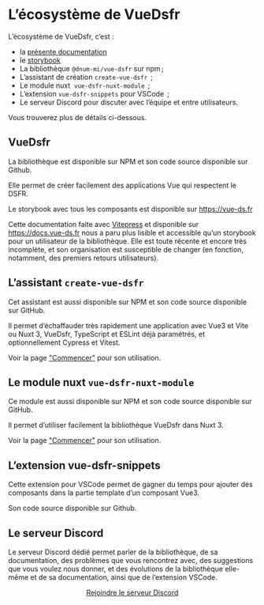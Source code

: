 # L’écosystème de VueDsfr

L’écosystème de VueDsfr, c’est :

- la [présente documentation](https://vue-ds.fr)
- le [storybook](https://stories.vue-ds.fr)
- La bibliothèque <VIconLink internal href="#vuedsfr" icon="ri-arrow-down-line">`@dnum-mi/vue-dsfr`</VIconLink> sur npm ;
- L’assistant de création <VIconLink internal href="#l-assistant-create-vue-dsfr" icon="ri-arrow-down-line">`create-vue-dsfr` </VIconLink> ;
- Le module nuxt <VIcon name="si-nuxtdotjs" /> <VIconLink internal href="#le-module-nuxt-vue-dsfr-nuxt-module" icon="ri-arrow-down-line">`vue-dsfr-nuxt-module` </VIconLink> ;
- L’extension <VIconLink internal href="#l-extension-vue-dsfr-snippets" icon="ri-arrow-down-line">`vue-dsfr-snippets` pour VSCode </VIconLink> ;
- Le <VIconLink internal href="#le-serveur-discord" icon="ri-arrow-down-line">serveur Discord</VIconLink> pour discuter avec l’équipe et entre utilisateurs.

Vous trouverez plus de détails ci-dessous.

## VueDsfr

La bibliothèque est disponible sur <VIconLink href="https://www.npmjs.com/package/@gouvminint/vue-dsfr" icon="si-npm">NPM</VIconLink>
et son code source disponible sur <VIconLink href="https://github.com/dnum-mi/vue-dsfr" icon="si-github">Github</VIconLink>.

Elle permet de créer facilement des applications Vue qui respectent le DSFR.

Le storybook avec tous les composants est disponible sur <https://vue-ds.fr>

Cette documentation faite avec [Vitepress](https://vitepress.dev/) et disponible sur <https://docs.vue-ds.fr> nous a paru plus lisible et accessible qu’un storybook pour un utilisateur de la bibliothèque. Elle est toute récente et encore très incomplète, et son organisation est susceptible de changer (en fonction, notamment, des premiers retours utilisateurs).

## L’assistant `create-vue-dsfr`

Cet assistant est aussi disponible sur <VIconLink href="https://www.npmjs.com/package/create-vue-dsfr" icon="si-npm">NPM</VIconLink>
et son code source disponible sur <VIconLink href="https://github.com/laruiss/create-vue-dsfr" icon="si-github">GitHub</VIconLink>.

Il permet d’échaffauder très rapidement une application avec Vue3 et Vite ou Nuxt 3, VueDsfr, TypeScript et ESLint déjà paramétrés, et optionnellement Cypress et Vitest.

Voir la page ["Commencer"](./pour-commencer.md#utiliser-create-vue-dsfr-fortement-recommande) pour son utilisation.

## Le module nuxt `vue-dsfr-nuxt-module`

Ce module est aussi disponible sur <VIconLink href="https://www.npmjs.com/package/vue-dsfr-nuxt-module" icon="si-npm">NPM</VIconLink>
et son code source disponible sur <VIconLink href="https://github.com/laruiss/vue-dsfr-nuxt-module" icon="si-github">GitHub</VIconLink>.

Il permet d’utiliser facilement la bibliothèque VueDsfr dans <VIconLink href="https://nuxt.com" icon="si-nuxtdotjs">Nuxt 3</VIconLink>.

Voir la page ["Commencer"](./pour-commencer.md#nuxt3) pour son utilisation.

## L’extension vue-dsfr-snippets

Cette extension pour <VIconLink href="https://marketplace.visualstudio.com/items?itemName=stormier.vue-dsfr-snippets" icon="si-visualstudiocode">VSCode</VIconLink> permet de gagner du temps pour ajouter des composants dans la partie template d’un composant Vue3.

Son code source disponible sur <VIconLink href="https://github.com/laruiss/vue-dsfr-snippets" icon="si-github">Github</VIconLink>.

## Le serveur Discord

Le serveur Discord dédié permet parler de la bibliothèque, de sa documentation, des problèmes que vous rencontrez avec, des suggestions que vous voulez nous donner, et des évolutions de la bibliothèque elle-même et de sa documentation, ainsi que de l’extension VSCode.

<div style="text-align: center">
  <a href="https://discord.gg/jbBJ9769ZZ">
    Rejoindre le serveur Discord
    <VIcon name="si-discord" />
  </a>
</div>
